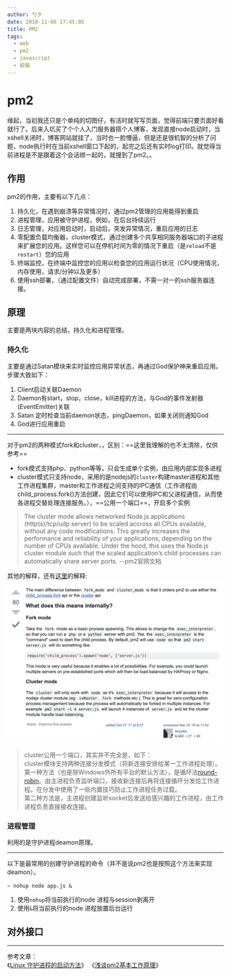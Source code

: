 ```yaml
---
author: 勺夕
date: 2018-11-08 17:45:05
title: PM2   
tags:  
  - web
  - pm2
  - javascript
  - 前端
---
```

# pm2
缘起，当初我还只是个单纯的切图仔，有活时就写写页面，觉得前端只要页面好看就行了。后来入坑买了个个人入门服务器搭个人博客，发现直接node启动时，当xshell关闭时，博客网站就挂了，当时也一脸懵逼，但是还是很机智的分析了问题，node执行时在当前xshell窗口下起的，起完之后还有实时log打印。就觉得当前进程是不是跟着这个会话绑一起的，就搜到了pm2。。  

## 作用
pm2的作用，主要有以下几点：  
1. 持久化，在遇到崩溃等异常情况时，通过pm2管理的应用能得到重启
2. 进程管理，应用被守护进程，例如，在后台持续运行
3. 日志管理，对应用启动时，启动后，突发异常情况，重启应用的日志
4. 零配置负载均衡器，cluster模式，通过创建多个共享相同服务器端口的子进程来扩展您的应用。这样您可以在停机时间为零的情况下重启（是`reload`不是`restart`）您的应用
5. 终端监控，在终端中监控您的应用以检查您的应用运行状况（CPU使用情况，内存使用，请求/分钟以及更多）
6. 使用ssh部署，（通过配置文件）自动完成部署，不需一对一的ssh服务器连接。  

## 原理
主要是两块内容的总结，持久化和进程管理。  
### 持久化
主要是通过Satan模块来实时监控应用异常状态，再通过God保护神来重启应用。步骤大致如下：  
1. Client启动关联Daemon
2. Daemon有start，stop，close，kill进程的方法，与God的事件发射器(EventEmitter)关联
3. Satan 定时检查当前daemon状态，pingDaemon，如果关闭则通知God
4. God进行应用重启  

---
对于pm2的两种模式fork和cluster，，区别：==这里我理解的也不太清除，仅供参考==  
- fork模式支持php、python等等，只会生成单个实例，由应用内部实现多进程   
- cluster模式只支持node，采用的是nodejs的`cluster`构建master进程和其他工作进程集群，master和工作进程之间支持的IPC通信（工作进程由child_process.fork()方法创建，因此它们可以使用IPC和父进程通信，从而使各进程交替处理连接服务。），==公用一个端口==，开启多个实例  

> The cluster mode allows networked Node.js applications (http(s)/tcp/udp server) to be scaled accross all CPUs available, without any code modifications. This greatly increases the performance and reliability of your applications, depending on the number of CPUs available. Under the hood, this uses the Node.js cluster module such that the scaled application’s child processes can automatically share server ports.  --pm2官网文档

其他的解释，还有[这里](https://stackoverflow.com/questions/34682035/cluster-and-fork-mode-difference-in-pm2)的解释:
![区别](https://github.com/shaoxi2093/blogImgs/blob/master/github/pm2-fork-cluster.png?raw=true)

> cluster公用一个端口，其实并不完全是，如下：  
cluster模块支持两种连接分发模式（将新连接安排给某一工作进程处理）。  
第一种方法（也是除Windows外所有平台的默认方法），是循环法[round-robin](https://en.wikipedia.org/wiki/Round-robin_scheduling)。由主进程负责监听端口，接收新连接后再将连接循环分发给工作进程。在分发中使用了一些内置技巧防止工作进程任务过载。  
第二种方法是，主进程创建监听socket后发送给感兴趣的工作进程，由工作进程负责直接接收连接。



### 进程管理
利用的是守护进程deamon原理。

---
以下是最常用的创建守护进程的命令（并不是说pm2也是按照这个方法来实现deamon）。
```
~ nohup node app.js &
```
1. 使用`nohup`将当前执行的node 进程与session剥离开
2. 使用`&`将当前执行的node 进程放置后台运行



## 对外接口



----
参考文章：  
《[Linux 守护进程的启动方法](http://www.ruanyifeng.com/blog/2016/02/linux-daemon.html)》
《[浅谈pm2基本工作原理](https://my.oschina.net/todosomeone/blog/783991)》